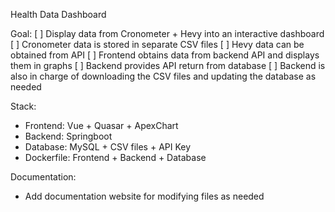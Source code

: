Health Data Dashboard

Goal:
[ ] Display data from Cronometer + Hevy into an interactive dashboard
[ ] Cronometer data is stored in separate CSV files
[ ] Hevy data can be obtained from API
[ ] Frontend obtains data from backend API and displays them in graphs
[ ] Backend provides API return from database
[ ] Backend is also in charge of downloading the CSV files and updating the database as needed

Stack:
- Frontend: Vue + Quasar + ApexChart
- Backend: Springboot
- Database: MySQL + CSV files + API Key
- Dockerfile: Frontend + Backend + Database

Documentation:
- Add documentation website for modifying files as needed